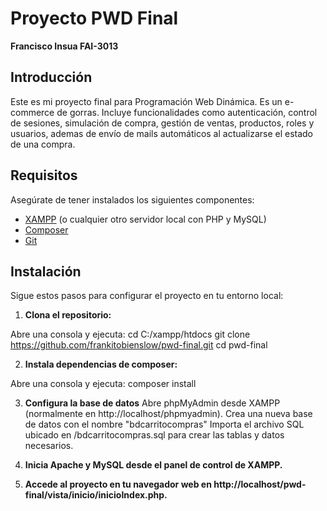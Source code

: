 # Proyecto PWD Final
**Francisco Insua FAI-3013**

## Introducción

Este es mi proyecto final para Programación Web Dinámica. Es un e-commerce de gorras. Incluye funcionalidades como autenticación, control de sesiones, simulación de compra, gestión de ventas, productos, roles y usuarios, ademas de envío de mails automáticos al actualizarse el estado de una compra.

## Requisitos

Asegúrate de tener instalados los siguientes componentes:

- [XAMPP](https://www.apachefriends.org/index.html) (o cualquier otro servidor local con PHP y MySQL)
- [Composer](https://getcomposer.org/)
- [Git](https://git-scm.com/)

## Instalación

Sigue estos pasos para configurar el proyecto en tu entorno local:

1. **Clona el repositorio:**

Abre una consola y ejecuta:
cd C:/xampp/htdocs
git clone https://github.com/frankitobienslow/pwd-final.git
cd pwd-final


2. **Instala dependencias de composer:**
   
Abre una consola y ejecuta:
  composer install

3. **Configura la base de datos**
Abre phpMyAdmin desde XAMPP (normalmente en http://localhost/phpmyadmin).
Crea una nueva base de datos con el nombre "bdcarritocompras"
Importa el archivo SQL ubicado en /bdcarritocompras.sql para crear las tablas y datos necesarios.

4. **Inicia Apache y MySQL desde el panel de control de XAMPP.**

5. **Accede al proyecto en tu navegador web en http://localhost/pwd-final/vista/inicio/inicioIndex.php.**

